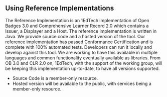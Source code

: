 ## Using Reference Implementations

The Reference Implementation is an 1EdTech implementation of Open Badges 3.0 and
Comprehensive Learner Record 2.0 which contains a Issuer, a Displayer and a
Host. The reference implementation is written in Java. We provide source code
and a hosted version of the tool. Our reference implementation has passed
Conformance Certification and is complete with 100% automated tests. Developers
can run it locally and develop against this tool. We are working to have this
available in multiple languages and common functionality eventually available as
libraries. From OB 3.0 and CLR 2.0 on, 1EdTech, with the support of the working
group, will be keeping this implementation up-to-date, to have all versions
supported.

-   Source Code is a member-only resource.
-   Hosted version will be available to the public, with services being a
    member-only resource.
